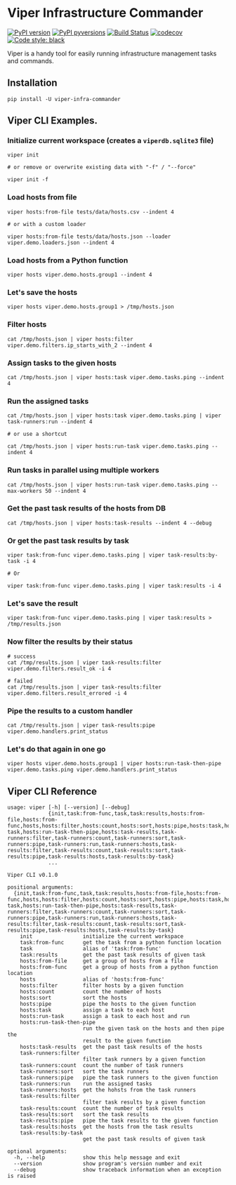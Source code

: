 # Viper Infrastructure Commander

[![PyPI version](https://img.shields.io/pypi/v/viper-infra-commander.svg)](https://pypi.org/project/viper-infra-commander)
[![PyPI pyversions](https://img.shields.io/pypi/pyversions/viper-infra-commander.svg)](https://pypi.org/project/viper-infra-commander)
[![Build Status](https://travis-ci.com/sayanarijit/viper.svg?branch=master)](https://travis-ci.com/sayanarijit/viper)
[![codecov](https://codecov.io/gh/sayanarijit/viper/branch/master/graph/badge.svg)](https://codecov.io/gh/sayanarijit/viper)
[![Code style: black](https://img.shields.io/badge/code%20style-black-000000.svg)](https://github.com/python/black)

Viper is a handy tool for easily running infrastructure management tasks and commands.


## Installation

```
pip install -U viper-infra-commander
```


## Viper CLI Examples.

### Initialize current workspace (creates a `viperdb.sqlite3` file)

    viper init

    # or remove or overwrite existing data with "-f" / "--force"

    viper init -f


### Load hosts from file

    viper hosts:from-file tests/data/hosts.csv --indent 4

    # or with a custom loader

    viper hosts:from-file tests/data/hosts.json --loader viper.demo.loaders.json --indent 4


### Load hosts from a Python function

    viper hosts viper.demo.hosts.group1 --indent 4


### Let's save the hosts

    viper hosts viper.demo.hosts.group1 > /tmp/hosts.json


### Filter hosts

    cat /tmp/hosts.json | viper hosts:filter viper.demo.filters.ip_starts_with_2 --indent 4


### Assign tasks to the given hosts

    cat /tmp/hosts.json | viper hosts:task viper.demo.tasks.ping --indent 4


### Run the assigned tasks

    cat /tmp/hosts.json | viper hosts:task viper.demo.tasks.ping | viper task-runners:run --indent 4

    # or use a shortcut

    cat /tmp/hosts.json | viper hosts:run-task viper.demo.tasks.ping --indent 4


### Run tasks in parallel using multiple workers

    cat /tmp/hosts.json | viper hosts:run-task viper.demo.tasks.ping --max-workers 50 --indent 4


### Get the past task results of the hosts from DB

    cat /tmp/hosts.json | viper hosts:task-results --indent 4 --debug


### Or get the past task results by task

    viper task:from-func viper.demo.tasks.ping | viper task-results:by-task -i 4

    # Or

    viper task:from-func viper.demo.tasks.ping | viper task:results -i 4


### Let's save the result

    viper task:from-func viper.demo.tasks.ping | viper task:results > /tmp/results.json


### Now filter the results by their status

    # success
    cat /tmp/results.json | viper task-results:filter viper.demo.filters.result_ok -i 4

    # failed
    cat /tmp/results.json | viper task-results:filter viper.demo.filters.result_errored -i 4


### Pipe the results to a custom handler

    cat /tmp/results.json | viper task-results:pipe viper.demo.handlers.print_status


### Let's do that again in one go
    viper hosts viper.demo.hosts.group1 | viper hosts:run-task-then-pipe viper.demo.tasks.ping viper.demo.handlers.print_status



## Viper CLI Reference

```
usage: viper [-h] [--version] [--debug]
             {init,task:from-func,task,task:results,hosts:from-file,hosts:from-func,hosts,hosts:filter,hosts:count,hosts:sort,hosts:pipe,hosts:task,hosts:run-task,hosts:run-task-then-pipe,hosts:task-results,task-runners:filter,task-runners:count,task-runners:sort,task-runners:pipe,task-runners:run,task-runners:hosts,task-results:filter,task-results:count,task-results:sort,task-results:pipe,task-results:hosts,task-results:by-task}
             ...

Viper CLI v0.1.0

positional arguments:
  {init,task:from-func,task,task:results,hosts:from-file,hosts:from-func,hosts,hosts:filter,hosts:count,hosts:sort,hosts:pipe,hosts:task,hosts:run-task,hosts:run-task-then-pipe,hosts:task-results,task-runners:filter,task-runners:count,task-runners:sort,task-runners:pipe,task-runners:run,task-runners:hosts,task-results:filter,task-results:count,task-results:sort,task-results:pipe,task-results:hosts,task-results:by-task}
    init                initialize the current workspace
    task:from-func      get the task from a python function location
    task                alias of 'task:from-func'
    task:results        get the past task results of given task
    hosts:from-file     get a group of hosts from a file
    hosts:from-func     get a group of hosts from a python function location
    hosts               alias of 'hosts:from-func'
    hosts:filter        filter hosts by a given function
    hosts:count         count the number of hosts
    hosts:sort          sort the hosts
    hosts:pipe          pipe the hosts to the given function
    hosts:task          assign a task to each host
    hosts:run-task      assign a task to each host and run
    hosts:run-task-then-pipe
                        run the given task on the hosts and then pipe the
                        result to the given function
    hosts:task-results  get the past task results of the hosts
    task-runners:filter
                        filter task runners by a given function
    task-runners:count  count the number of task runners
    task-runners:sort   sort the task runners
    task-runners:pipe   pipe the task runners to the given function
    task-runners:run    run the assigned tasks
    task-runners:hosts  get the hohsts from the task runners
    task-results:filter
                        filter task results by a given function
    task-results:count  count the number of task results
    task-results:sort   sort the task results
    task-results:pipe   pipe the task results to the given function
    task-results:hosts  get the hosts from the task results
    task-results:by-task
                        get the past task results of given task

optional arguments:
  -h, --help            show this help message and exit
  --version             show program's version number and exit
  --debug               show traceback information when an exception is raised
```
